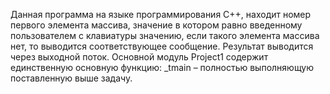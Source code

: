 ﻿Данная программа на языке программирования C++, 
находит номер первого элемента массива, 
значение в котором равно введенному пользователем с клавиатуры значению, если такого элемента массива нет, 
то выводится соответствующее сообщение. Результат выводится через выходной поток. 
Основной модуль Project1 содержит единственную основную функцию: 
_tmain – полностью выполняющую поставленную выше задачу.
